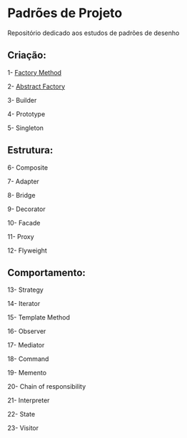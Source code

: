 # Padrões de Projeto
Repositório dedicado aos estudos de padrões de desenho

## Criação: 
1- [Factory Method](factoryMethod/FactoryMethod.md)

2- [Abstract Factory](abstractMethod/abstractMethod.md)

3- Builder

4- Prototype

5- Singleton

## Estrutura: 

6- Composite

7- Adapter

8- Bridge

9- Decorator

10- Facade

11- Proxy

12- Flyweight

## Comportamento:
13- Strategy

14- Iterator

15- Template Method

16- Observer

17- Mediator

18- Command

19- Memento

20- Chain of responsibility

21- Interpreter

22- State

23- Visitor 
